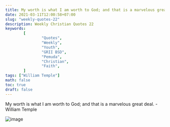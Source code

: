 ```yaml
---
title: My worth is what I am worth to God; and that is a marvelous great deal.
date: 2021-03-11T12:00:58+07:00
slug: "weekly-quotes-22"
description: Weekly Christian Quotes 22
keywords:
        [
                "Quotes",
                "Weekly",
                "Youth",
                "GRII BSD",
                "Pemuda",
                "Christian",
                "Faith",
        ]
tags: ["William Temple"]
math: false
toc: true
draft: false
---
```


My worth is what I am worth to God; and that is a marvelous great deal. - William Temple

![image](/images/quotes/20210311.jpeg)
